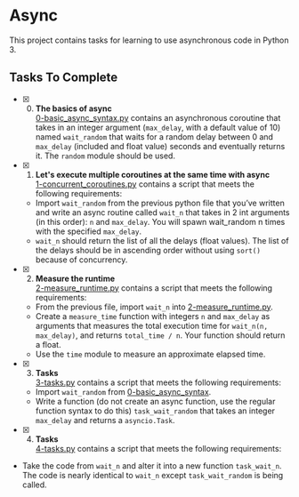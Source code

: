 # Async

This project contains tasks for learning to use asynchronous code in Python 3.

## Tasks To Complete

+ [x] 0. **The basics of async**<br/>[0-basic_async_syntax.py](0-basic_async_syntax.py) contains an asynchronous coroutine that takes in an integer argument (`max_delay`, with a default value of 10) named `wait_random` that waits for a random delay between 0 and `max_delay` (included and float value) seconds and eventually returns it. The `random` module should be used.

+ [x] 1. **Let's execute multiple coroutines at the same time with async**<br/>[1-concurrent_coroutines.py](1-concurrent_coroutines.py) contains a script that meets the following requirements:
  + Import `wait_random` from the previous python file that you’ve written and write an async routine called `wait_n` that takes in 2 int arguments (in this order): `n` and `max_delay`. You will spawn wait_random n times with the specified `max_delay`.
  + `wait_n` should return the list of all the delays (float values). The list of the delays should be in ascending order without using `sort()` because of concurrency.

+ [x] 2. **Measure the runtime**<br/>[2-measure_runtime.py](2-measure_runtime.py) contains a script that meets the following requirements:
  + From the previous file, import `wait_n` into [2-measure_runtime.py](2-measure_runtime.py).
  + Create a `measure_time` function with integers `n` and `max_delay` as arguments that measures the total execution time for `wait_n(n, max_delay)`, and returns `total_time / n`. Your function should return a float.
  + Use the `time` module to measure an approximate elapsed time.

+ [x] 3. **Tasks**<br/>[3-tasks.py](3-tasks.py) contains a script that meets the following requirements:
  + Import `wait_random` from [0-basic_async_syntax](0-basic_async_syntax).
  + Write a function (do not create an async function, use the regular function syntax to do this) `task_wait_random` that takes an integer `max_delay` and returns a `asyncio.Task`.

+ [x] 4. **Tasks**<br/>[4-tasks.py](4-tasks.py) contains a script that meets the following requirements:
 + Take the code from `wait_n` and alter it into a new function `task_wait_n`. The code is nearly identical to `wait_n` except `task_wait_random` is being called.